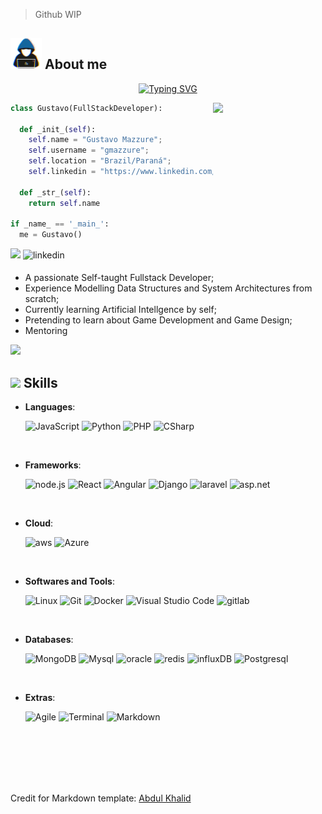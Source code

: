 > Github WIP

## <picture><img src = "https://github.com/0xAbdulKhalid/0xAbdulKhalid/raw/main/assets/mdImages/about_me.gif" width = 50px></picture> **About me**

<p align="center">  
  <a href="https://git.io/typing-svg"><img src="https://readme-typing-svg.herokuapp.com?font=Times+new+Roman&size=25&duration=5000&pause=1000&center=true&vCenter=true&width=600&height=50&lines=FullStack+Developer%2C;Graduated+Computer+Engineer%2C;Web+development%2C;Active+Learn%2FResearch." alt="Typing SVG" /></a>
</p>


<picture> 
   <img align="right" src="https://github.com/GMazzure/GMazzure/assets/135989764/c0cce959-93a3-4019-94ff-a9b992e526b8" width = 180px>
</picture>


```python
class Gustavo(FullStackDeveloper):  

  def _init_(self):
    self.name = "Gustavo Mazzure";
    self.username = "gmazzure";
    self.location = "Brazil/Paraná";
    self.linkedin = "https://www.linkedin.com/in/gustavo-mazzure";

  def _str_(self):
    return self.name

if _name_ == '_main_':
  me = Gustavo()
```



<img src="https://user-images.githubusercontent.com/73097560/115834477-dbab4500-a447-11eb-908a-139a6edaec5c.gif">

<img src="https://img.shields.io/badge/linkedin:  GustavoMazzure-%2300acee.svg?color=405DE6&style=for-the-badge&logo=linkedin&logoColor=white" alt=linkedin style="margin-bottom: 5px;"/>

- A passionate Self-taught Fullstack Developer;
- Experience Modelling Data Structures and System Architectures from scratch;
- Currently learning Artificial Intellgence by self;
- Pretending to learn about Game Development and Game Design;
- Mentoring   
 
<img src="https://user-images.githubusercontent.com/73097560/115834477-dbab4500-a447-11eb-908a-139a6edaec5c.gif">

<br>

## <img src="https://media2.giphy.com/media/QssGEmpkyEOhBCb7e1/giphy.gif?cid=ecf05e47a0n3gi1bfqntqmob8g9aid1oyj2wr3ds3mg700bl&rid=giphy.gif" width ="25"><b> Skills</b>


<p align="center">

- **Languages**:    
    
    ![JavaScript](https://img.shields.io/badge/JavaScript%20-%23F7DF1E.svg?style=for-the-badge&logo=javascript&logoColor=black)
    ![Python](https://img.shields.io/badge/Python%20-%2314354C.svg?style=for-the-badge&logo=python&logoColor=white)
    ![PHP](https://img.shields.io/badge/Php%20-%237377ad.svg?style=for-the-badge&logo=php&logoColor=white)
    ![CSharp](https://img.shields.io/badge/csharp%20-%23964d92.svg?style=for-the-badge&logo=CSharp&logoColor=white)

<br>   
    
- **Frameworks**:

   ![node.js](https://img.shields.io/badge/node.js%20-%2380bd41.svg?style=for-the-badge&logo=node.js&logoColor=white)
   ![React](https://img.shields.io/badge/React%20-%235ed3f3.svg?style=for-the-badge&logo=react&logoColor=black)
   ![Angular](https://img.shields.io/badge/angular%20-%23d6002f.svg?style=for-the-badge&logo=angular&logoColor=white)
   ![Django](https://img.shields.io/badge/Django%20-%23003a28.svg?style=for-the-badge&logo=Django&logoColor=white)
   ![laravel](https://img.shields.io/badge/laravel%20-%23d9453e.svg?style=for-the-badge&logo=laravel&logoColor=white)
   ![asp.net](https://img.shields.io/badge/asp.net%20-%233865ae.svg?style=for-the-badge&logo=asp.net&logoColor=white)

<br>

- **Cloud**:
  
    ![aws](https://img.shields.io/badge/aws%20-%23f68c0a.svg?style=for-the-badge&logo=aws&logoColor=white)
    ![Azure](https://img.shields.io/badge/Azure%20-%230260b0.svg?style=for-the-badge&logo=Azure&logoColor=white)
    
<br>

- **Softwares and Tools**:

    ![Linux](https://img.shields.io/badge/Linux-FCC624?style=for-the-badge&logo=linux&logoColor=black)
    ![Git](https://img.shields.io/badge/git-%23F05033.svg?style=for-the-badge&logo=git&logoColor=white)
    ![Docker](https://img.shields.io/badge/Docker-%232391e6.svg?style=for-the-badge&logo=Docker&logoColor=white)
    ![Visual Studio Code](https://img.shields.io/badge/Visual%20Studio%20Code-0078d7.svg?style=for-the-badge&logo=visual-studio-code&logoColor=white)
    ![gitlab](https://img.shields.io/badge/gitlab-%23f76c0d?style=for-the-badge&logo=gitlab&logoColor=white)

<br>
	
- **Databases**:

    ![MongoDB](https://img.shields.io/badge/MongoDB-000000?style=for-the-badge&logo=MongoDB&logoColor=white)
    ![Mysql](https://img.shields.io/badge/Mysql-%23000000.svg?style=for-the-badge&logo=Mysql&logoColor=white)
    ![oracle](https://img.shields.io/badge/oracle-%23000000.svg?style=for-the-badge&logo=oracle&logoColor=white)
    ![redis](https://img.shields.io/badge/redis-%23000000.svg?style=for-the-badge&logo=redis&logoColor=white)
    ![influxDB](https://img.shields.io/badge/influxDB-%23000000.svg?style=for-the-badge&logo=influxDB&logoColor=white)
    ![Postgresql](https://img.shields.io/badge/Postgresql-000000.svg?style=for-the-badge&logo=Postgresql&logoColor=white)

<br>

- **Extras**:

    ![Agile](https://img.shields.io/badge/Agile-%231fbea4?style=for-the-badge&logo=Agile&logoColor=white)
    ![Terminal](https://img.shields.io/badge/Terminal-%23054020?style=for-the-badge&logo=gnu-bash&logoColor=white)
    ![Markdown](https://img.shields.io/badge/markdown-%23000000.svg?style=for-the-badge&logo=markdown&logoColor=white)

</p>

<br>
<br>

	
</ul>
</div>

<br>
<br>
<br>

Credit for Markdown template: [Abdul Khalid](https://github.com/0xabdulkhalid)
